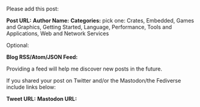 Please add this post:

**Post URL:** 
**Author Name:** 
**Categories:** pick one: Crates, Embedded, Games and Graphics, Getting Started, Language, Performance, Tools and Applications, Web and Network Services

Optional:

**Blog RSS/Atom/JSON Feed:** 

Providing a feed will help me discover new posts in the future.

If you shared your post on Twitter and/or the Mastodon/the Fediverse include links below:

**Tweet URL:** 
**Mastodon URL:** 
